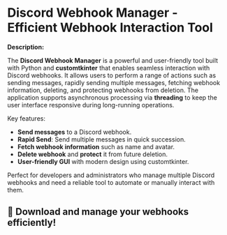 # Discord Webhook Manager - Efficient Webhook Interaction Tool

**Description:**

The **Discord Webhook Manager** is a powerful and user-friendly tool built with Python and **customtkinter** that enables seamless interaction with Discord webhooks. It allows users to perform a range of actions such as sending messages, rapidly sending multiple messages, fetching webhook information, deleting, and protecting webhooks from deletion. The application supports asynchronous processing via **threading** to keep the user interface responsive during long-running operations. 

Key features:
- **Send messages** to a Discord webhook.
- **Rapid Send**: Send multiple messages in quick succession.
- **Fetch webhook information** such as name and avatar.
- **Delete webhook** and **protect** it from future deletion.
- **User-friendly GUI** with modern design using customtkinter.

Perfect for developers and administrators who manage multiple Discord webhooks and need a reliable tool to automate or manually interact with them.

## 🚀 Download and manage your webhooks efficiently!

